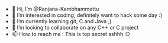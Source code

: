 - 👋 Hi, I’m @Ranjana-Kambhammettu
- 👀 I’m interested in coding, definitely want to hack some day :)
- 🌱 I’m currently learning git, C and Java ;)
- 💞️ I’m looking to collaborate on any C++ or C project
- 📫 How to reach me : This is top secret sshhh :D

<!---
Ranjana-Kambhammettu/Ranjana-Kambhammettu is a ✨ special ✨ repository because its `README.md` (this file) appears on your GitHub profile.
You can click the Preview link to take a look at your changes.
--->
